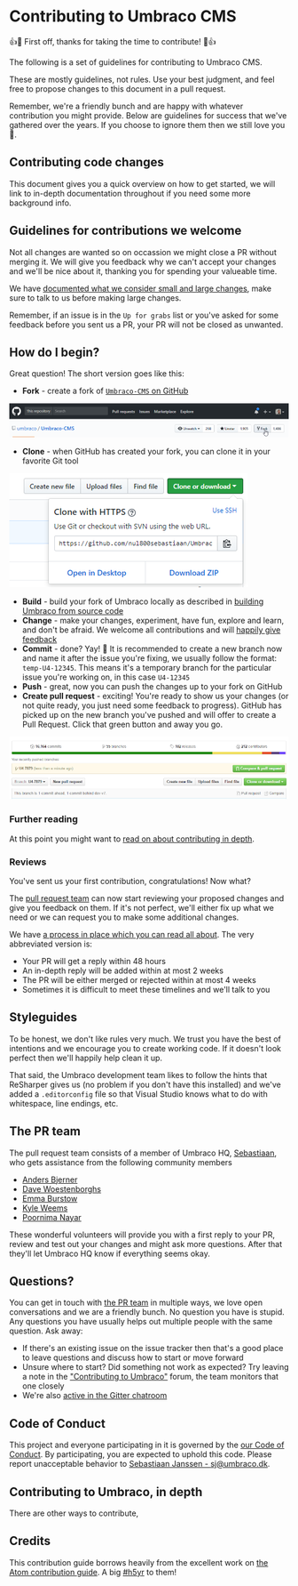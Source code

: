 # Contributing to Umbraco CMS

👍🎉 First off, thanks for taking the time to contribute! 🎉👍

The following is a set of guidelines for contributing to Umbraco CMS.

These are mostly guidelines, not rules. Use your best judgment, and feel free to propose changes to this document in a pull request.

Remember, we're a friendly bunch and are happy with whatever contribution you might provide. Below are guidelines for success that we've gathered over the years. If you choose to ignore them then we still love you 💖.

## Contributing code changes

This document gives you a quick overview on how to get started, we will link to in-depth documentation throughout if you need some more background info.


## Guidelines for contributions we welcome

Not all changes are wanted so on occassion we might close a PR without merging it. We will give you feedback why we can't accept your changes and we'll be nice about it, thanking you for spending your valueable time.

We have [documented what we consider small and large changes](CONTRIBUTION_GUIDELINES.md), make sure to talk to us before making large changes.

Remember, if an issue is in the `Up for grabs` list or you've asked for some feedback before you sent us a PR, your PR will not be closed as unwanted.

## How do I begin?

Great question! The short version goes like this:

  * **Fork** - create a fork of [`Umbraco-CMS` on GitHub](https://github.com/umbraco/Umbraco-CMS)

  ![Fork the repository](img/forkrepository.png)

  * **Clone** - when GitHub has created your fork, you can clone it in your favorite Git tool
  
  ![Clone the fork](img/clonefork.png)

  * **Build** - build your fork of Umbraco locally as described in [building Umbraco from source code](BUILD.md)
  * **Change** - make your changes, experiment, have fun, explore and learn, and don't be afraid. We welcome all contributions and will [happily give feedback](#questions)
  * **Commit** - done? Yay! 🎉 It is recommended to create a new branch now and name it after the issue you're fixing, we usually follow the format: `temp-U4-12345`. This means it's a temporary branch for the particular issue you're working on, in this case `U4-12345`
  * **Push** - great, now you can push the changes up to your fork on GitHub
  * **Create pull request** - exciting! You're ready to show us your changes (or not quite ready, you just need some feedback to progress). GitHub has picked up on the new branch you've pushed and will offer to create a Pull Request. Click that green button and away you go.

  ![Create a pull request](img/createpullrequest.png)

### Further reading

At this point you might want to [read on about contributing in depth](CONTRIBUTING_DETAILED.md). 

### Reviews

You've sent us your first contribution, congratulations! Now what?

The [pull request team](#the-pr-team) can now start reviewing your proposed changes and give you feedback on them. If it's not perfect, we'll either fix up what we need or we can request you to make some additional changes.

We have [a process in place which you can read all about](REVIEW_PROCESS.md). The very abbreviated version is:

- Your PR will get a reply within 48 hours
- An in-depth reply will be added within at most 2 weeks
- The PR will be either merged or rejected within at most 4 weeks
- Sometimes it is difficult to meet these timelines and we'll talk to you

## Styleguides

To be honest, we don't like rules very much. We trust you have the best of intentions and we encourage you to create working code. If it doesn't look perfect then we'll happily help clean it up.

That said, the Umbraco development team likes to follow the hints that ReSharper gives us (no problem if you don't have this installed) and we've added a `.editorconfig` file so that Visual Studio knows what to do with whitespace, line endings, etc.

## The PR team

The pull request team consists of a member of Umbraco HQ, [Sebastiaan](https://github.com/nul800sebastiaan), who gets assistance from the following community members

- [Anders Bjerner](https://github.com/abjerner)
- [Dave Woestenborghs](https://github.com/dawoe)
- [Emma Burstow](https://github.com/emmaburstow)
- [Kyle Weems](https://github.com/cssquirrel)
- [Poornima Nayar](https://github.com/poornimanayar)

These wonderful volunteers will provide you with a first reply to your PR, review and test out your changes and might ask more questions. After that they'll let Umbraco HQ know if everything seems okay. 

## Questions?

You can get in touch with [the PR team](#the-pr-team) in multiple ways, we love open conversations and we are a friendly bunch. No question you have is stupid. Any questions you have usually helps out multiple people with the same question. Ask away:

- If there's an existing issue on the issue tracker then that's a good place to leave questions and discuss how to start or move forward
- Unsure where to start? Did something not work as expected? Try leaving a note in the ["Contributing to Umbraco"](https://our.umbraco.org/forum/contributing-to-umbraco-cms/) forum, the team monitors that one closely
- We're also [active in the Gitter chatroom](https://gitter.im/umbraco/Umbraco-CMS)

## Code of Conduct

This project and everyone participating in it is governed by the [our Code of Conduct](CODE_OF_CONDUCT.md). By participating, you are expected to uphold this code. Please report unacceptable behavior to [Sebastiaan Janssen - sj@umbraco.dk](mailto:sj@umbraco.dk).


## Contributing to Umbraco, in depth

There are other ways to contribute, 

## Credits

This contribution guide borrows heavily from the excellent work on [the Atom contribution guide](https://github.com/atom/atom/blob/master/CONTRIBUTING.md). A big [#h5yr](http://h5yr.com/) to them!
